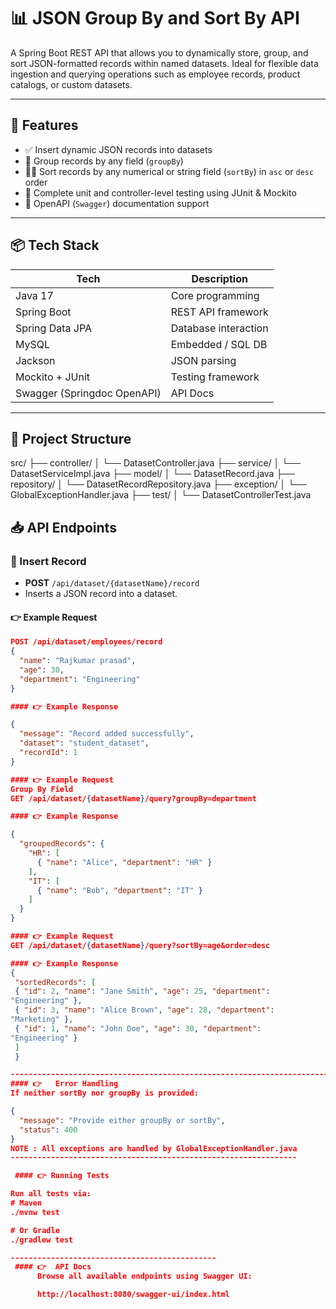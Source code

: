 # 📊 JSON Group By and Sort By API

A Spring Boot REST API that allows you to dynamically store, group, and sort JSON-formatted records within named datasets. Ideal for flexible data ingestion and querying operations such as employee records, product catalogs, or custom datasets.

---

## 🚀 Features

- ✅ Insert dynamic JSON records into datasets
- 📂 Group records by any field (`groupBy`)
- 🔼🔽 Sort records by any numerical or string field (`sortBy`) in `asc` or `desc` order
- 🧪 Complete unit and controller-level testing using JUnit & Mockito
- 📘 OpenAPI (`Swagger`) documentation support

---

## 📦 Tech Stack

| Tech             | Description          |
|------------------|----------------------|
| Java 17         | Core programming     |
| Spring Boot      | REST API framework   |
| Spring Data JPA  | Database interaction |
|  MySQL       | Embedded / SQL DB    |
| Jackson          | JSON parsing         |
| Mockito + JUnit  | Testing framework    |
| Swagger (Springdoc OpenAPI) | API Docs |

---

## 📁 Project Structure

src/
├── controller/
│ └── DatasetController.java
├── service/
│ └── DatasetServiceImpl.java
├── model/
│ └── DatasetRecord.java
├── repository/
│ └── DatasetRecordRepository.java
├── exception/
│ └── GlobalExceptionHandler.java
├── test/
│ └── DatasetControllerTest.java


## 📥 API Endpoints

### 📌 Insert Record

- **POST** `/api/dataset/{datasetName}/record`
- Inserts a JSON record into a dataset.

#### 👉 Example Request

```json
POST /api/dataset/employees/record
{
  "name": "Rajkumar prasad",
  "age": 30,
  "department": "Engineering"
}

#### 👉 Example Response

{
  "message": "Record added successfully",
  "dataset": "student_dataset",
  "recordId": 1
}

#### 👉 Example Request
Group By Field
GET /api/dataset/{datasetName}/query?groupBy=department

#### 👉 Example Response

{
  "groupedRecords": {
    "HR": [
      { "name": "Alice", "department": "HR" }
    ],
    "IT": [
      { "name": "Bob", "department": "IT" }
    ]
  }
}

#### 👉 Example Request
GET /api/dataset/{datasetName}/query?sortBy=age&order=desc

#### 👉 Example Response
{
 "sortedRecords": [
 { "id": 2, "name": "Jane Smith", "age": 25, "department": 
"Engineering" },
 { "id": 3, "name": "Alice Brown", "age": 28, "department": 
"Marketing" },
 { "id": 1, "name": "John Doe", "age": 30, "department": 
"Engineering" }
 ]
 }

-------------------------------------------------------------------------------
#### 👉   Error Handling
If neither sortBy nor groupBy is provided:

{
  "message": "Provide either groupBy or sortBy",
  "status": 400
}
NOTE : All exceptions are handled by GlobalExceptionHandler.java
----------------------------------------------------------------

 #### 👉 Running Tests

Run all tests via:
# Maven
./mvnw test

# Or Gradle
./gradlew test

----------------------------------------------
 #### 👉  API Docs
      Browse all available endpoints using Swagger UI:

      http://localhost:8080/swagger-ui/index.html




